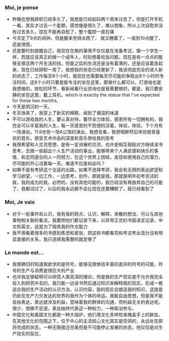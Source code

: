 ### Moi, je pense
- 昨晚在想我辞职已经多久了，我想是已经起码两个周末过去了，但是打开手机一看，其实才过去一个星期，感觉像是很久了，难以想象，所以上次自慰并没有过去多久，现在不能再自慰了，整个腹腔一直在痛
- 今天定了9点的闹钟，但是醒来觉得太困了， 就又睡着了，一直到10点醒了，还是很困，
- 还是要时刻提醒自己，我现在在做的事情不仅仅是在准备考试，像一个学生一样，而是应该真正的做一个成年人，时刻想着吃饭问题，现在是有一点点的能够支撑这两个月生活的钱，但是之后的生活还是没有着落的，还是应该着急起来，现在已经辞职一周了，我想我的状态已经更新了，我该彻底完全的进入新的状态了，工作每天8个小时，我现在也需要每天尽可能的争取出8个小时的专注时间，这8个小时只要是能专注的坐在这里，那做什么都可以，打游戏也是我想做的，放松的环节，看新闻看行业咨询也是我需要做的，都是，我只要安静的坐在这里，戴上耳机，which is exactly the statue that I've expected for these two months, 
- 今天是阴沉的一天，
- 冬天快来了，我穿上了新买的棉鞋，闻到了潮湿的味道
- 不可以游戏我的人生，要认真对待，要尽全力体验，感恩所有一切拥有的，我完全可以丰富我的人生，每一天感恩的不怨恨的活着，体验，体验，下个月有一场演出，11.6也有一场A公馆的演出，我想去看，我想喝醉然后体验我曾喜欢的音乐，感受艺术作品的深度和音乐带给我的思考
- 我很希望和人交流思想，是有一定进展的交流，也许是相互鼓励对方继续读书思考，去做一些超出个人生产活动的事业，能够带来个人满足感和快乐的事情，和志同道合的人一同努力，在这个世界上团结，发现和使用自己的潜力，尽可能的开心活着每一天。难道不应是如此吗？
- 如果不是有考研这个合适的出路，如果不选择考研，我会有无限的表达欲望和学习欲望，一边工作，一边思考，创作，那就是我，那就是明年初考完试的我，我将成为的我，必然的，没有其他可能的，我已经没有再放弃自己的可能了，我都试过了，以后的我永远都不会比现在还要糟糕了，我已经看到了




### Moi, Je vais
- 对于一些事件和认识，我有我的观点，认识，解释，发散的想法，可以与其他事物相关联的看法，我要把他们都记录下来，以非常正式的书面语言记录，中文和英文，这是为了锻炼我的作文能力
- 我不用看着很多的书感到焦虑和紧张，把这些书都看完和考试考出高分没有明显直接的关系，我只选择我需要的就足够了



### Le monde est...
- 我很确切的知道我欲求的是符号，能够无限体验丰富的差异的符号的可能，符号的生产与消费是很巨大的产业
- 也许我足够聪明可以研究人类高深的理论，但是我的生产现实是不允许我完全投入到研究中去的，我只能一边读书然后通过知识来解释我的现实，形成一套适合我的生产活动的认识方法，认识内容，我的现实会塑造我的知识，这就是仍处在生产力欠发达的世界的我作为个体的命运，我能自由思想，但是我不能自由表达，表达就涉及利益，意味着我的群体的沟通，而利益无关的表达呢，很少，很微不足道，表达始终代表这一种权力，一种政治参与，
- 中国文化和美国文化都是一种大熔炉，他们用文化多样性来掩盖手上的鲜血，在其他文化的包围之下，位于中心的主流核心文化其实是空洞的，永远处在即将完成的状态，一种无限接近完美但是不可能停止发展的状态，他仅仅是对生产现实的反应，